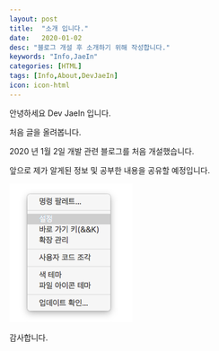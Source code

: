 ```yaml
---
layout: post
title:  "소개 입니다."
date:   2020-01-02
desc: "블로그 개설 후 소개하기 위해 작성합니다."
keywords: "Info,JaeIn"
categories: [HTML]
tags: [Info,About,DevJaeIn]
icon: icon-html
---
```


안녕하세요 Dev JaeIn 입니다.

처음 글을 올려봅니다. 

2020 년 1월 2일 개발 관련 블로그를 처음 개설했습니다.

앞으로 제가 알게된 정보 및 공부한 내용을 공유할 예정입니다.

![](./images/2020-01-02-my-info.md/2020-01-02-14-53-35.png)

감사합니다.


